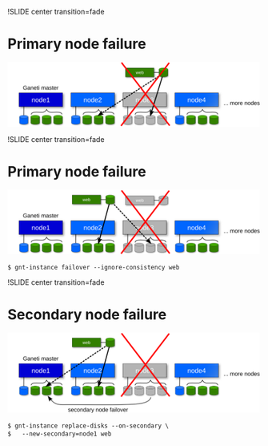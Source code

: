 !SLIDE center transition=fade

# Primary node failure #

![primary-failure](primary-failure.png)

!SLIDE center transition=fade

# Primary node failure #

![primary-failover](primary-failover.png)

    $ gnt-instance failover --ignore-consistency web

!SLIDE center transition=fade

# Secondary node failure #

![secondary-failover](secondary-failover.png)

    $ gnt-instance replace-disks --on-secondary \
    $   --new-secondary=node1 web
